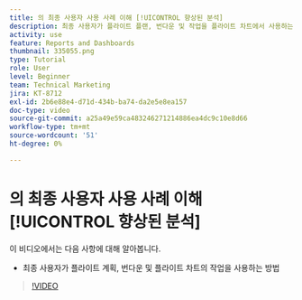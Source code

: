 ```yaml
---
title: 의 최종 사용자 사용 사례 이해 [!UICONTROL 향상된 분석]
description: 최종 사용자가 플라이트 플랜, 번다운 및 작업을 플라이트 차트에서 사용하는 방법에 대해 알아봅니다.
activity: use
feature: Reports and Dashboards
thumbnail: 335055.png
type: Tutorial
role: User
level: Beginner
team: Technical Marketing
jira: KT-8712
exl-id: 2b6e88e4-d71d-434b-ba74-da2e5e8ea157
doc-type: video
source-git-commit: a25a49e59ca483246271214886ea4dc9c10e8d66
workflow-type: tm+mt
source-wordcount: '51'
ht-degree: 0%

---
```


# 의 최종 사용자 사용 사례 이해 [!UICONTROL 향상된 분석]

이 비디오에서는 다음 사항에 대해 알아봅니다.

* 최종 사용자가 플라이트 계획, 번다운 및 플라이트 차트의 작업을 사용하는 방법

>[!VIDEO](https://video.tv.adobe.com/v/335055/?quality=12&learn=on)
